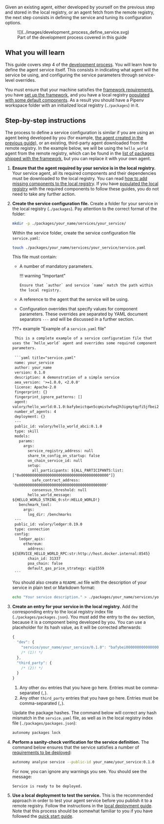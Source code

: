 Given an existing agent, either developed by yourself on the previous step and stored in the local registry, or an agent fetch from the remote registry, the next step consists in defining the service and tuning its configuration options.

<figure markdown>
![](../images/development_process_define_service.svg)
<figcaption>Part of the development process covered in this guide</figcaption>
</figure>

## What you will learn

This guide covers step 4 of the [development process](./overview_of_the_development_process.md). You will learn how to define the agent service itself. This consists in indicating what agent will the service be using, and configuring the service parameters through service-level overrides.

You must ensure that your machine satisfies the [framework requirements](./set_up.md#requirements), you have [set up the framework](./set_up.md#set-up-the-framework), and you have a local registry [populated with some default components](./set_up.md#populate-the-local-registry-for-the-guides). As a result you should have a Pipenv workspace folder with an initialized local registry (`./packages`) in it.

## Step-by-step instructions

The process to define a service configuration is similar if you are using an agent being developed by you (for example, [the agent created in the previous guide](./define_agent.md)), or an existing, third-party agent downloaded from the remote registry. In the example below, we will be using the `hello_world` agent from the remote registry, which can be found in the [list of packages shipped with the framework](../package_list.md), but you can replace it with your own agent.

1. **Ensure that the agent required by your service is in the local registry.** Your service agent, all its required components and their dependencies must be downloaded to the local registry. You can read [how to add missing components to the local registry](#).
If you have [populated the local registry](./set_up.md#populate-the-local-registry-for-the-guides) with the required components to follow these guides, you do not need to take any further action.

2. **Create the service configuration file.** Create a folder for your service in the local registry (`./packages`). Pay attention to the correct format of the folder:

    ```bash
    mkdir -p ./packages/your_name/services/your_service/
    ```

    Within the service folder, create the service configuration file `service.yaml`:
    ```bash
    touch ./packages/your_name/services/your_service/service.yaml
    ```

    This file must contain:

      * A number of mandatory parameters.

        !!! warning "Important"

            Ensure that `author` and service `name` match the path within the local registry.

      * A reference to the agent that the service will be using.
      * Configuration overrides that specify values for component parameters. These overrides are separated by YAML document separators `---` and will be discussed in a further section.

    ???+ example "Example of a `service.yaml` file"

        This is a complete example of a service configuration file that uses the `hello_world` agent and overrides some required component parameters.

        ```yaml title="service.yaml"
        name: your_service
        author: your_name
        version: 0.1.0
        description: A demonstration of a simple service
        aea_version: '>=1.0.0, <2.0.0'
        license: Apache-2.0
        fingerprint: {}
        fingerprint_ignore_patterns: []
        agent: valory/hello_world:0.1.0:bafybeictqwn5cqmistwfoq2h3igmytqyfi5jfbei24bofrnhs7deixoily
        number_of_agents: 4
        deployment: {}
        ---
        public_id: valory/hello_world_abci:0.1.0
        type: skill
        models:
          params:
            args:
              service_registry_address: null
              share_tm_config_on_startup: false
              on_chain_service_id: null
              setup:
                all_participants: ${ALL_PARTICIPANTS:list:["0x0000000000000000000000000000000000000000"]}
                safe_contract_address: '0x0000000000000000000000000000000000000000'
                consensus_threshold: null
              hello_world_message: ${HELLO_WORLD_STRING_0:str:HELLO_WORLD!}
          benchmark_tool:
            args:
              log_dir: /benchmarks
        ---
        public_id: valory/ledger:0.19.0
        type: connection
        config:
          ledger_apis:
            ethereum:
              address: ${SERVICE_HELLO_WORLD_RPC:str:http://host.docker.internal:8545}
              chain_id: 31337
              poa_chain: false
              default_gas_price_strategy: eip1559
        ```

    You should also create a `README.md` file with the description of your service in plain text or Markdown format:

    ```bash
    echo "Your service description." > ./packages/your_name/services/your_service/README.md
    ```

3. **Create an entry for your service in the local registry.** Add the corresponding entry to the local registry index file (`./packages/packages.json`). You must add the entry to the `dev` section, because it is a component being developed by you. You can use a placeholder for its hash value, as it will be corrected afterwards:

	<!-- Use js instead of json lexer to support mkdocs-material comment features -->
    ```js
    {
      "dev": {
        "service/your_name/your_service/0.1.0": "bafybei0000000000000000000000000000000000000000000000000000",
        /* (1)! */
      },
      "third_party": {
        /* (2)! */
      }
    }
    ```
    
    1. Any other `dev` entries that you have go here. Entries must be comma-separated (`,`).
    2. Any other `third_party` entries that you have go here. Entries must be comma-separated (`,`).
    
    Update the package hashes. The command below will correct any hash mismatch in the `service.yaml` file, as well as in the local registry index file (`./packages/packages.json`):

    ```bash
    autonomy packages lock
    ```

4. **Perform a sanity-check verification for the service definition.** The command below ensures that the service satisfies a number of [requirements to be deployed](../configure_service/on-chain_deployment_checklist.md):

    ```bash
    autonomy analyse service --public-id your_name/your_service:0.1.0
    ```

    For now, you can ignore any warnings you see. You should see the message:

    ```
    Service is ready to be deployed.
    ```

5. **Use a local deployment to test the service.** This is the recommended approach in order to test your agent service before you publish it to a remote registry. Follow the instructions in the [local deployment guide](./deploy_service.md#local-deployment-full-workflow). Note that this process should be somewhat familiar to you if you have followed the [quick start guide](./quick_start.md).
